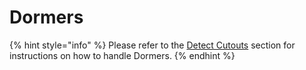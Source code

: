 # Dormers

{% hint style="info" %}
Please refer to the [Detect Cutouts](../tools/wireframe-tools/detect-cutouts.md) section for instructions on how to handle Dormers.
{% endhint %}

